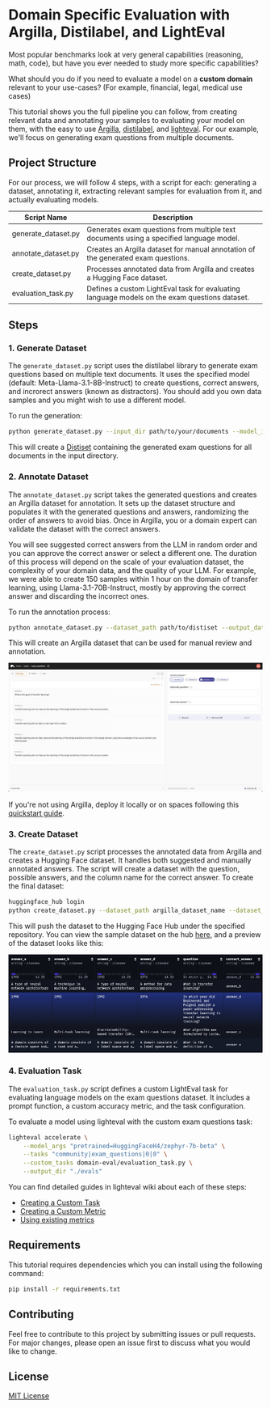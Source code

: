 # Domain Specific Evaluation with Argilla, Distilabel, and LightEval

Most popular benchmarks look at very general capabilities (reasoning, math, code), but have you ever needed to study more specific capabilities? 

What should you do if you need to evaluate a model on a **custom domain** relevant to your use-cases? (For example, financial, legal, medical use cases)  

This tutorial shows you the full pipeline you can follow, from creating relevant data and annotating your samples to evaluating your model on them, with the easy to use [Argilla](https://github.com/argilla-io/argilla), [distilabel](https://github.com/argilla-io/distilabel), and [lighteval](https://github.com/huggingface/lighteval). For our example, we'll focus on generating exam questions from multiple documents. 

## Project Structure

For our process, we will follow 4 steps, with a script for each: generating a dataset, annotating it, extracting relevant samples for evaluation from it, and actually evaluating models.

| Script Name | Description |
|-------------|-------------|
| generate_dataset.py | Generates exam questions from multiple text documents using a specified language model. |
| annotate_dataset.py | Creates an Argilla dataset for manual annotation of the generated exam questions. |
| create_dataset.py | Processes annotated data from Argilla and creates a Hugging Face dataset. |
| evaluation_task.py | Defines a custom LightEval task for evaluating language models on the exam questions dataset. |

## Steps

### 1. Generate Dataset

The `generate_dataset.py` script uses the distilabel library to generate exam questions based on multiple text documents. It uses the specified model (default: Meta-Llama-3.1-8B-Instruct) to create questions, correct answers, and incrorect answers (known as distractors). You should add you own data samples and you might wish to use a different model.

To run the generation:

```sh
python generate_dataset.py --input_dir path/to/your/documents --model_id your_model_id --output_path output_directory
```

This will create a [Distiset](https://distilabel.argilla.io/dev/sections/how_to_guides/advanced/distiset/) containing the generated exam questions for all documents in the input directory. 

### 2. Annotate Dataset

The `annotate_dataset.py` script takes the generated questions and creates an Argilla dataset for annotation. It sets up the dataset structure and populates it with the generated questions and answers, randomizing the order of answers to avoid bias. Once in Argilla, you or a domain expert can validate the dataset with the correct answers.

You will see suggested correct answers from the LLM in random order and you can approve the correct answer or select a different one. The duration of this process will depend on the scale of your evaluation dataset, the complexity of your domain data, and the quality of your LLM. For example, we were able to create 150 samples within 1 hour on the domain of transfer learning, using Llama-3.1-70B-Instruct, mostly by approving the correct answer and discarding the incorrect ones.

To run the annotation process:

```sh
python annotate_dataset.py --dataset_path path/to/distiset --output_dataset_name argilla_dataset_name
```

This will create an Argilla dataset that can be used for manual review and annotation.

![argilla_dataset](../images/domain_eval_argilla_view.png)

If you're not using Argilla, deploy it locally or on spaces following this [quickstart guide](https://docs.argilla.io/latest/getting_started/quickstart/).

### 3. Create Dataset

The `create_dataset.py` script processes the annotated data from Argilla and creates a Hugging Face dataset. It handles both suggested and manually annotated answers. The script will create a dataset with the question, possible answers, and the column name for the correct answer. To create the final dataset:

```sh
huggingface_hub login
python create_dataset.py --dataset_path argilla_dataset_name --dataset_repo_id your_hf_repo_id
```

This will push the dataset to the Hugging Face Hub under the specified repository. You can view the sample dataset on the hub [here](https://huggingface.co/datasets/burtenshaw/exam_questions/viewer/default/train), and a preview of the dataset looks like this:

![hf_dataset](../images/domain_eval_dataset_viewer.png)

### 4. Evaluation Task

The `evaluation_task.py` script defines a custom LightEval task for evaluating language models on the exam questions dataset. It includes a prompt function, a custom accuracy metric, and the task configuration. 

To evaluate a model using lighteval with the custom exam questions task:

```sh
lighteval accelerate \
    --model_args "pretrained=HuggingFaceH4/zephyr-7b-beta" \
    --tasks "community|exam_questions|0|0" \
    --custom_tasks domain-eval/evaluation_task.py \
    --output_dir "./evals"
```

You can find detailed guides in lighteval wiki about each of these steps: 

- [Creating a Custom Task](https://github.com/huggingface/lighteval/wiki/Adding-a-Custom-Task)
- [Creating a Custom Metric](https://github.com/huggingface/lighteval/wiki/Adding-a-New-Metric)
- [Using existing metrics](https://github.com/huggingface/lighteval/wiki/Metric-List)

## Requirements

This tutorial requires dependencies which you can install using the following command:

```sh
pip install -r requirements.txt
```

## Contributing

Feel free to contribute to this project by submitting issues or pull requests. For major changes, please open an issue first to discuss what you would like to change.

## License

[MIT License](https://opensource.org/licenses/MIT)
